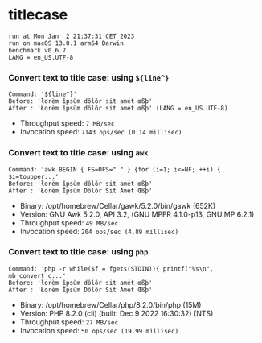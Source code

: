 # titlecase
 
    run at Mon Jan  2 21:37:31 CET 2023
    run on macOS 13.0.1 arm64 Darwin
    benchmark v0.6.7
    LANG = en_US.UTF-8
 
### Convert text to title case: using `${line^}`
```shell
Command: '${line^}'
Before: 'łorèm îpsùm dôlõr sit amét œßþ'
After : 'Łorèm îpsùm dôlõr sit amét œßþ' (LANG = en_US.UTF-8)
```
* Throughput speed: `7 MB/sec`
* Invocation speed: `7143 ops/sec (0.14 millisec)`

### Convert text to title case: using `awk`
```shell
Command: 'awk BEGIN { FS=OFS=" " } {for (i=1; i<=NF; ++i) { $i=toupper...'
Before: 'łorèm îpsùm dôlõr sit amét œßþ'
After : 'Łorèm Îpsùm Dôlõr Sit Amét Œßþ'
```
* Binary: /opt/homebrew/Cellar/gawk/5.2.0/bin/gawk (652K)
* Version: GNU Awk 5.2.0, API 3.2, (GNU MPFR 4.1.0-p13, GNU MP 6.2.1)
* Throughput speed: `49 MB/sec`
* Invocation speed: `204 ops/sec (4.89 millisec)`

### Convert text to title case: using `php`
```shell
Command: 'php -r while($f = fgets(STDIN)){ printf("%s\n", mb_convert_c...'
Before: 'łorèm îpsùm dôlõr sit amét œßþ'
After : 'Łorèm Îpsùm Dôlõr Sit Amét Œßþ'
```
* Binary: /opt/homebrew/Cellar/php/8.2.0/bin/php (15M)
* Version: PHP 8.2.0 (cli) (built: Dec  9 2022 16:30:32) (NTS)
* Throughput speed: `27 MB/sec`
* Invocation speed: `50 ops/sec (19.99 millisec)`

